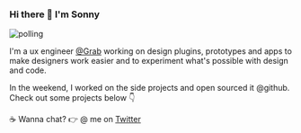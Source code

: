 ### Hi there 👋  I'm Sonny

![polling](https://vega-github-readme.glitch.me/test.svg)

I'm a ux engineer [@Grab](https://grab.com) working on design plugins, prototypes and apps to make designers work easier and to experiment what's possible with design and code.

In the weekend, I worked on the side projects and open sourced it @github. Check out some projects below 👇

☕ Wanna chat? 👉 @ me on [Twitter](https://twitter.com/sonnylazuardi)
